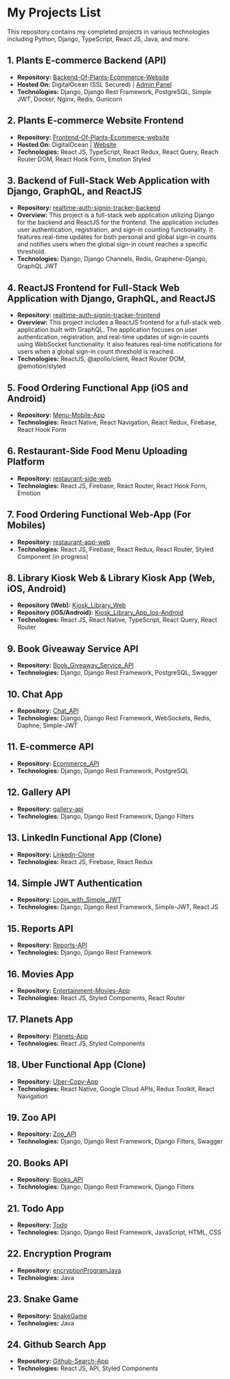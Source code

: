 # My Projects List

This repository contains my completed projects in various technologies including Python, Django, TypeScript, React JS, Java, and more.

## 1. Plants E-commerce Backend (API)
- **Repository:** [Backend-Of-Plants-Ecommerce-Website](https://github.com/konstantine25b/Backend-Of-Plants-Ecommerce-Website)
- **Hosted On:** DigitalOcean (SSL Secured) | [Admin Panel](https://www.apikosaplants.online/admin/)
- **Technologies:** Django, Django Rest Framework, PostgreSQL, Simple JWT, Docker, Nginx, Redis, Gunicorn

## 2. Plants E-commerce Website Frontend
- **Repository:** [Frontend-Of-Plants-Ecommerce-website](https://github.com/konstantine25b/Frontend-Of-Plants-Ecommerce-website)
- **Hosted On:** DigitalOcean | [Website](https://pla.apikosaplants.online/)
- **Technologies:** React JS, TypeScript, React Redux, React Query, Reach Router DOM, React Hook Form, Emotion Styled

## 3. Backend of Full-Stack Web Application with Django, GraphQL, and ReactJS
- **Repository:** [realtime-auth-signin-tracker-backend](https://github.com/konstantine25b/realtime-auth-signin-tracker-backend)
- **Overview:** This project is a full-stack web application utilizing Django for the backend and ReactJS for the frontend. The application includes user authentication, registration, and sign-in counting functionality. It features real-time updates for both personal and global sign-in counts and notifies users when the global sign-in count reaches a specific threshold.
- **Technologies:** Django, Django Channels, Redis, Graphene-Django, GraphQL JWT

## 4. ReactJS Frontend for Full-Stack Web Application with Django, GraphQL, and ReactJS
- **Repository:** [realtime-auth-signin-tracker-frontend](https://github.com/konstantine25b/realtime-auth-signin-tracker-frontend)
- **Overview:** This project includes a ReactJS frontend for a full-stack web application built with GraphQL. The application focuses on user authentication, registration, and real-time updates of sign-in counts using WebSocket functionality. It also features real-time notifications for users when a global sign-in count threshold is reached.
- **Technologies:** ReactJS, @apollo/client, React Router DOM, @emotion/styled

## 5. Food Ordering Functional App (iOS and Android)
- **Repository:** [Menu-Mobile-App](https://github.com/konstantine25b/Menu-Mobile-App)
- **Technologies:** React Native, React Navigation, React Redux, Firebase, React Hook Form 

## 6. Restaurant-Side Food Menu Uploading Platform
- **Repository:** [restaurant-side-web](https://github.com/konstantine25b/restaurant-side-web)
- **Technologies:** React JS, Firebase, React Router, React Hook Form, Emotion

## 7. Food Ordering Functional Web-App (For Mobiles)
- **Repository:** [restaurant-app-web](https://github.com/konstantine25b/restaurant-app-web)
- **Technologies:** React JS, Firebase, React Redux, React Router, Styled Component (in progress)

## 8. Library Kiosk Web & Library Kiosk App (Web, iOS, Android)
- **Repository (Web):** [Kiosk_Library_Web](https://github.com/konstantine25b/Kiosk_Library_Web)
- **Repository (iOS/Android):** [Kiosk_Library_App_Ios-Android](https://github.com/konstantine25b/Kiosk_Library_App_Ios-Android)
- **Technologies:** React JS, React Native, TypeScript, React Query, React Router

## 9. Book Giveaway Service API
- **Repository:** [Book_Giveaway_Service_API](https://github.com/konstantine25b/Book_Giveaway_Service_API)
- **Technologies:** Django, Django Rest Framework, PostgreSQL, Swagger

## 10. Chat App
- **Repository:** [Chat_API](https://github.com/konstantine25b/Chat_API)
- **Technologies:** Django, Django Rest Framework, WebSockets, Redis, Daphne, Simple-JWT

## 11. E-commerce API
- **Repository:** [Ecommerce_API](https://github.com/konstantine25b/Ecommerce_API)
- **Technologies:** Django, Django Rest Framework, PostgreSQL 

## 12. Gallery API
- **Repository:** [gallery-api](https://github.com/konstantine25b/gallery-api)
- **Technologies:** Django, Django Rest Framework, Django Filters

## 13. LinkedIn Functional App (Clone)
- **Repository:** [Linkedn-Clone](https://github.com/konstantine25b/Linkedn-Clone)
- **Technologies:** React JS, Firebase, React Redux

## 14. Simple JWT Authentication
- **Repository:** [Login_with_Simple_JWT](https://github.com/konstantine25b/Login_with_SImple_JWT)
- **Technologies:** Django, Django Rest Framework, Simple-JWT, React JS 

## 15. Reports API
- **Repository:** [Reports-API](https://github.com/konstantine25b/Reports-API)
- **Technologies:** Django, Django Rest Framework

## 16. Movies App
- **Repository:** [Entertainment-Movies-App](https://github.com/konstantine25b/Entertainment-Movies-App)
- **Technologies:** React JS, Styled Components, React Router 

## 17. Planets App
- **Repository:** [Planets-App](https://github.com/konstantine25b/Planets-App)
- **Technologies:** React JS, Styled Components

## 18. Uber Functional App (Clone)
- **Repository:** [Uber-Copy-App](https://github.com/konstantine25b/Uber-Copy-App)
- **Technologies:** React Native, Google Cloud APIs, Redux Toolkit, React Navigation

## 19. Zoo API
- **Repository:** [Zoo_API](https://github.com/konstantine25b/Zoo_API)
- **Technologies:** Django, Django Rest Framework, Django Filters, Swagger

## 20. Books API
- **Repository:** [Books_API](https://github.com/konstantine25b/Books_API)
- **Technologies:** Django, Django Rest Framework, Django Filters 

## 21. Todo App
- **Repository:** [Todo](https://github.com/konstantine25b/Todo)
- **Technologies:** Django, Django Rest Framework, JavaScript, HTML, CSS

## 22. Encryption Program
- **Repository:** [encryptionProgramJava](https://github.com/konstantine25b/encryptionProgramJava)
- **Technologies:** Java

## 23. Snake Game
- **Repository:** [SnakeGame](https://github.com/konstantine25b/SnakeGame)
- **Technologies:** Java

## 24. Github Search App
- **Repository:** [Github-Search-App](https://github.com/konstantine25b/Github-Search-App)
- **Technologies:** React JS, API, Styled Components
